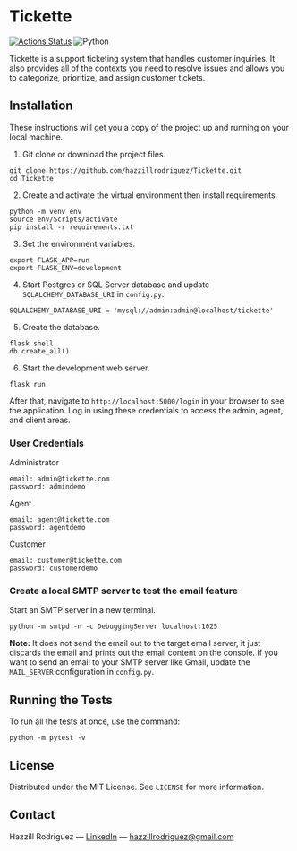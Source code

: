# Tickette

[![Actions Status](https://github.com/hazzillrodriguez/Tickette/workflows/Run%20Tests/badge.svg)](https://github.com/hazzillrodriguez/Tickette/actions)
![Python](https://img.shields.io/badge/python-v3.6+-blue.svg)

Tickette is a support ticketing system that handles customer inquiries. It also provides all of the contexts you need to resolve issues and allows you to categorize, prioritize, and assign customer tickets.

## Installation

These instructions will get you a copy of the project up and running on your local machine.

1. Git clone or download the project files.
```
git clone https://github.com/hazzillrodriguez/Tickette.git
cd Tickette
```

2. Create and activate the virtual environment then install requirements.
```
python -m venv env
source env/Scripts/activate
pip install -r requirements.txt
```

3. Set the environment variables.
```
export FLASK_APP=run
export FLASK_ENV=development
```

4. Start Postgres or SQL Server database and update `SQLALCHEMY_DATABASE_URI` in `config.py`.
```
SQLALCHEMY_DATABASE_URI = 'mysql://admin:admin@localhost/tickette'
```

5. Create the database.
```
flask shell
db.create_all()
```

6. Start the development web server.
```
flask run
```

After that, navigate to `http://localhost:5000/login` in your browser to see the application. Log in using these credentials to access the admin, agent, and client areas.

### User Credentials

Administrator
    
    email: admin@tickette.com
    password: admindemo
Agent
    
    email: agent@tickette.com
    password: agentdemo
Customer
    
    email: customer@tickette.com
    password: customerdemo

### Create a local SMTP server to test the email feature

Start an SMTP server in a new terminal.
```
python -m smtpd -n -c DebuggingServer localhost:1025
```

**Note:** It does not send the email out to the target email server, it just discards the email and prints out the email content on the console. If you want to send an email to your SMTP server like Gmail, update the `MAIL_SERVER` configuration in `config.py`.

## Running the Tests

To run all the tests at once, use the command:
```
python -m pytest -v
```

## License

Distributed under the MIT License. See `LICENSE` for more information.

## Contact

Hazzill Rodriguez — [LinkedIn](https://www.linkedin.com/in/hazzillrodriguez/) — hazzillrodriguez@gmail.com